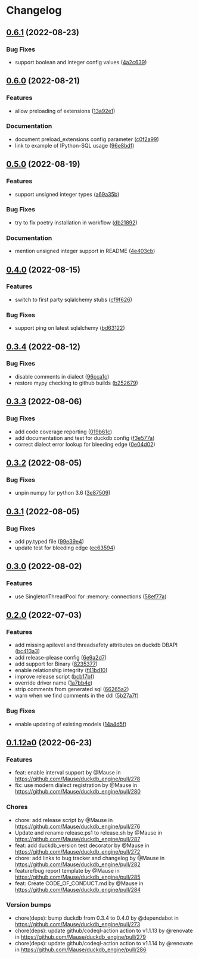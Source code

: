 # Changelog

## [0.6.1](https://github.com/Mause/duckdb_engine/compare/v0.6.0...v0.6.1) (2022-08-23)


### Bug Fixes

* support boolean and integer config values ([4a2c639](https://github.com/Mause/duckdb_engine/commit/4a2c6399175fc35e071319b193f3b5de0c3c0878))

## [0.6.0](https://github.com/Mause/duckdb_engine/compare/v0.5.0...v0.6.0) (2022-08-21)


### Features

* allow preloading of extensions ([13a92e1](https://github.com/Mause/duckdb_engine/commit/13a92e1fa7d6bdb5777b46c234cb00a150978e9c))


### Documentation

* document preload_extensions config parameter ([c0f2a99](https://github.com/Mause/duckdb_engine/commit/c0f2a993ee826fa91cab2add7321c52e437bb5a8))
* link to example of IPython-SQL usage ([96e8bdf](https://github.com/Mause/duckdb_engine/commit/96e8bdf3aa8e0d645534bd19188d086d234e606e))

## [0.5.0](https://github.com/Mause/duckdb_engine/compare/v0.4.0...v0.5.0) (2022-08-19)


### Features

* support unsigned integer types ([a69a35b](https://github.com/Mause/duckdb_engine/commit/a69a35bdfbfc9b992bc31dfb0f31f1097458d741))


### Bug Fixes

* try to fix poetry installation in workflow ([db21892](https://github.com/Mause/duckdb_engine/commit/db2189296782ecee0c83d9b2e8a91f6a4c0dd3bb))


### Documentation

* mention unsigned integer support in README ([4e403cb](https://github.com/Mause/duckdb_engine/commit/4e403cb89c32031c5966725427d14162b4ceceab))

## [0.4.0](https://github.com/Mause/duckdb_engine/compare/v0.3.4...v0.4.0) (2022-08-15)


### Features

* switch to first party sqlalchemy stubs ([cf9f626](https://github.com/Mause/duckdb_engine/commit/cf9f6268bc1da8418e7188e37fe6c0c20cb2a05e))


### Bug Fixes

* support ping on latest sqlalchemy ([bd63122](https://github.com/Mause/duckdb_engine/commit/bd631226f03f28c5fa2532b9ddd20a69c70a49e0))

## [0.3.4](https://github.com/Mause/duckdb_engine/compare/v0.3.3...v0.3.4) (2022-08-12)


### Bug Fixes

* disable comments in dialect ([96cca1c](https://github.com/Mause/duckdb_engine/commit/96cca1c6bd4c10a0c8f70fbd695fa8434c94358f))
* restore mypy checking to github builds ([b252679](https://github.com/Mause/duckdb_engine/commit/b252679ed4da3477cd39bd37825639f03d5ded5a))

## [0.3.3](https://github.com/Mause/duckdb_engine/compare/v0.3.2...v0.3.3) (2022-08-06)


### Bug Fixes

* add code coverage reporting ([019b61c](https://github.com/Mause/duckdb_engine/commit/019b61ca21a9f47467b2f01acdecf275fe658aec))
* add documentation and test for duckdb config ([f3e577a](https://github.com/Mause/duckdb_engine/commit/f3e577a8fcdd9b00db0e0ea8002bc3d574003e02))
* correct dialect error lookup for bleeding edge ([0e04d02](https://github.com/Mause/duckdb_engine/commit/0e04d02d86c4f3e8d4ff3cf8d147e0707faedff9))

## [0.3.2](https://github.com/Mause/duckdb_engine/compare/v0.3.1...v0.3.2) (2022-08-05)


### Bug Fixes

* unpin numpy for python 3.6 ([3e87509](https://github.com/Mause/duckdb_engine/commit/3e875091164c018db6ccfa4e1dd2fd5e6238979c))

## [0.3.1](https://github.com/Mause/duckdb_engine/compare/v0.3.0...v0.3.1) (2022-08-05)


### Bug Fixes

* add py.typed file ([99e39e4](https://github.com/Mause/duckdb_engine/commit/99e39e4184d3ec5a48cf1eac65641035f5fb79a8))
* update test for bleeding edge ([ec63594](https://github.com/Mause/duckdb_engine/commit/ec63594dbe99c58ac88870de8d3daea847970302))

## [0.3.0](https://github.com/Mause/duckdb_engine/compare/v0.2.0...v0.3.0) (2022-08-02)


### Features

* use SingletonThreadPool for :memory: connections ([58ef77a](https://github.com/Mause/duckdb_engine/commit/58ef77acb55f3bfbe8be511f79a151a25f54a374))

## [0.2.0](https://github.com/Mause/duckdb_engine/compare/v0.1.12...v0.2.0) (2022-07-03)


### Features

* add missing apilevel and threadsafety attributes on duckdb DBAPI ([bc413a3](https://github.com/Mause/duckdb_engine/commit/bc413a3df1579f32dbff48069da8ae338f21854c))
* add release-please config ([6e9a2d7](https://github.com/Mause/duckdb_engine/commit/6e9a2d70ae666f6c488afa984f72b8a8a1528f75))
* add support for Binary ([8235377](https://github.com/Mause/duckdb_engine/commit/82353778ab8c50804e42b21049eb58c626c51b8f))
* enable relationship integrity ([f41bd10](https://github.com/Mause/duckdb_engine/commit/f41bd1030c0c9e5406ff76da7f9a3ef716c311c7))
* improve release script ([bcb17bf](https://github.com/Mause/duckdb_engine/commit/bcb17bf05667b539e56fa83ece9bdf57dde9918a))
* override driver name ([1a7bb4e](https://github.com/Mause/duckdb_engine/commit/1a7bb4e4b558dac6bf5f0e07d697789b1f83b0dc))
* strip comments from generated sql ([66265a2](https://github.com/Mause/duckdb_engine/commit/66265a2a0755fabb7d2e847d5a75ac182fc81714))
* warn when we find comments in the ddl ([5b27a7f](https://github.com/Mause/duckdb_engine/commit/5b27a7f374bf58023629c0576b85ae4323ec5fb2))


### Bug Fixes

* enable updating of existing models ([14a4d5f](https://github.com/Mause/duckdb_engine/commit/14a4d5f68ed60e4fa81c9ba60c1c906ffb538998))

## [0.1.12a0](https://github.com/Mause/duckdb_engine/compare/v0.1.11...v0.1.12a0) (2022-06-23)


### Features
* feat: enable interval support by @Mause in https://github.com/Mause/duckdb_engine/pull/278
* fix: use modern dialect registration by @Mause in https://github.com/Mause/duckdb_engine/pull/280

### Chores
* chore: add release script by @Mause in https://github.com/Mause/duckdb_engine/pull/276
* Update and rename release.ps1 to release.sh by @Mause in https://github.com/Mause/duckdb_engine/pull/287
* feat: add duckdb_version test decorator by @Mause in https://github.com/Mause/duckdb_engine/pull/272
* chore: add links to bug tracker and changelog by @Mause in https://github.com/Mause/duckdb_engine/pull/282
* feature/bug report template by @Mause in https://github.com/Mause/duckdb_engine/pull/285
* feat: Create CODE_OF_CONDUCT.md by @Mause in https://github.com/Mause/duckdb_engine/pull/284

### Version bumps
* chore(deps): bump duckdb from 0.3.4 to 0.4.0 by @dependabot in https://github.com/Mause/duckdb_engine/pull/273
* chore(deps): update github/codeql-action action to v1.1.13 by @renovate in https://github.com/Mause/duckdb_engine/pull/279
* chore(deps): update github/codeql-action action to v1.1.14 by @renovate in https://github.com/Mause/duckdb_engine/pull/286

